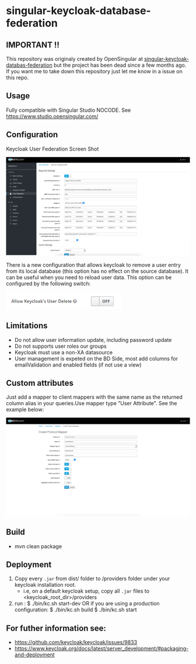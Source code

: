 # singular-keycloak-database-federation

## IMPORTANT !!

This repository was originaly created by OpenSingular at [singular-keycloak-databas-federation](https://github.com/opensingular/singular-keycloak-database-federationhttps:/) but the project has been dead since a few months ago. If you want me to take down this repository just let me know in a issue on this repo.

## Usage

Fully compatible with Singular Studio NOCODE. See https://www.studio.opensingular.com/

## Configuration

Keycloak User Federation Screen Shot

![Sample Screenshot](screen.png)

There is a new configuration that allows keycloak to remove a user entry from its local database (this option has no effect on the source database). It can be useful when you need to reload user data.
This option can be configured by the following switch:

![Sample Screenshot](deleteuser.png)

## Limitations

- Do not allow user information update, including password update
- Do not supports user roles our groups
- Keycloak must use a non-XA datasource
- User management is expeted on the BD Side, most add columns for emailValidation and enabled fields (if not use a view)

## Custom attributes

Just add a mapper to client mappers with the same name as the returned column alias in your queries.Use mapper type "User Attribute". See the example below:

![Sample Screenshot 2](screen2.png)

## Build

- mvn clean package

## Deployment

1) Copy every  `.jar` from dist/ folder  to  /providers folder under your keycloak installation root.
   - i.e, on a default keycloak setup, copy all  `.jar` files to <keycloak_root_dir>/providers
2) run :
   $ ./bin/kc.sh start-dev
   OR if you are using a production configuration:
   $ ./bin/kc.sh build
   $ ./bin/kc.sh start

## For futher information see:

- https://github.com/keycloak/keycloak/issues/9833
- https://www.keycloak.org/docs/latest/server_development/#packaging-and-deployment
